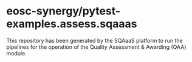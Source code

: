 <!--
SPDX-FileCopyrightText: Copyright contributors to the Software Quality Assurance as a Service (SQAaaS) project <sqaaas@ibergrid.eu>

SPDX-License-Identifier: GPL-3.0-only
-->

# eosc-synergy/pytest-examples.assess.sqaaas
This repository has been generated by the SQAaaS platform to run the pipelines
for the operation of the
Quality Assessment & Awarding (QAA)
module.